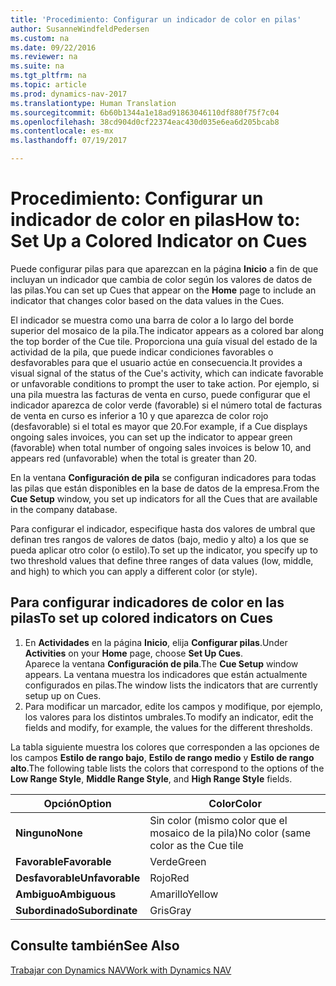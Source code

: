 ```yaml
---
title: 'Procedimiento: Configurar un indicador de color en pilas'
author: SusanneWindfeldPedersen
ms.custom: na
ms.date: 09/22/2016
ms.reviewer: na
ms.suite: na
ms.tgt_pltfrm: na
ms.topic: article
ms.prod: dynamics-nav-2017
ms.translationtype: Human Translation
ms.sourcegitcommit: 6b60b1344a1e18ad91863046110df880f75f7c04
ms.openlocfilehash: 38cd904d0cf22374eac430d035e6ea6d205bcab8
ms.contentlocale: es-mx
ms.lasthandoff: 07/19/2017

---
```

    
# <a name="how-to-set-up-a-colored-indicator-on-cues"></a><span data-ttu-id="09f97-102">Procedimiento: Configurar un indicador de color en pilas</span><span class="sxs-lookup"><span data-stu-id="09f97-102">How to: Set Up a Colored Indicator on Cues</span></span>
<span data-ttu-id="09f97-103">Puede configurar pilas para que aparezcan en la página **Inicio** a fin de que incluyan un indicador que cambia de color según los valores de datos de las pilas.</span><span class="sxs-lookup"><span data-stu-id="09f97-103">You can set up Cues that appear on the **Home** page to include an indicator that changes color based on the data values in the Cues.</span></span> 

<span data-ttu-id="09f97-104">El indicador se muestra como una barra de color a lo largo del borde superior del mosaico de la pila.</span><span class="sxs-lookup"><span data-stu-id="09f97-104">The indicator appears as a colored bar along the top border of the Cue tile.</span></span> <span data-ttu-id="09f97-105">Proporciona una guía visual del estado de la actividad de la pila, que puede indicar condiciones favorables o desfavorables para que el usuario actúe en consecuencia.</span><span class="sxs-lookup"><span data-stu-id="09f97-105">It provides a visual signal of the status of the Cue's activity, which can indicate favorable or unfavorable conditions to prompt the user to take action.</span></span> <span data-ttu-id="09f97-106">Por ejemplo, si una pila muestra las facturas de venta en curso, puede configurar que el indicador aparezca de color verde (favorable) si el número total de facturas de venta en curso es inferior a 10 y que aparezca de color rojo (desfavorable) si el total es mayor que 20.</span><span class="sxs-lookup"><span data-stu-id="09f97-106">For example, if a Cue displays ongoing sales invoices, you can set up the indicator to appear green (favorable) when total number of ongoing sales invoices is below 10, and appears red (unfavorable) when the total is greater than 20.</span></span>

<span data-ttu-id="09f97-107">En la ventana **Configuración de pila** se configuran indicadores para todas las pilas que están disponibles en la base de datos de la empresa.</span><span class="sxs-lookup"><span data-stu-id="09f97-107">From the **Cue Setup** window, you set up indicators for all the Cues that are available in the company database.</span></span>

<span data-ttu-id="09f97-108">Para configurar el indicador, especifique hasta dos valores de umbral que definan tres rangos de valores de datos (bajo, medio y alto) a los que se pueda aplicar otro color (o estilo).</span><span class="sxs-lookup"><span data-stu-id="09f97-108">To set up the indicator, you specify up to two threshold values that define three ranges of data values (low, middle, and high) to which you can apply a different color (or style).</span></span>

## <a name="to-set-up-colored-indicators-on-cues"></a><span data-ttu-id="09f97-109">Para configurar indicadores de color en las pilas</span><span class="sxs-lookup"><span data-stu-id="09f97-109">To set up colored indicators on Cues</span></span>
1. <span data-ttu-id="09f97-110">En **Actividades** en la página **Inicio**, elija **Configurar pilas**.</span><span class="sxs-lookup"><span data-stu-id="09f97-110">Under **Activities** on your **Home** page, choose **Set Up Cues**.</span></span>  
<span data-ttu-id="09f97-111">Aparece la ventana **Configuración de pila**.</span><span class="sxs-lookup"><span data-stu-id="09f97-111">The **Cue Setup** window appears.</span></span> <span data-ttu-id="09f97-112">La ventana muestra los indicadores que están actualmente configurados en pilas.</span><span class="sxs-lookup"><span data-stu-id="09f97-112">The window lists the indicators that are currently setup up on Cues.</span></span>
2. <span data-ttu-id="09f97-113">Para modificar un marcador, edite los campos y modifique, por ejemplo, los valores para los distintos umbrales.</span><span class="sxs-lookup"><span data-stu-id="09f97-113">To modify an indicator, edit the fields and modify, for example, the values for the different thresholds.</span></span>  

<span data-ttu-id="09f97-114">La tabla siguiente muestra los colores que corresponden a las opciones de los campos **Estilo de rango bajo**, **Estilo de rango medio** y **Estilo de rango alto**.</span><span class="sxs-lookup"><span data-stu-id="09f97-114">The following table lists the colors that correspond to the options of the **Low Range Style**, **Middle Range Style**, and **High Range Style** fields.</span></span>

|<span data-ttu-id="09f97-115">Opción</span><span class="sxs-lookup"><span data-stu-id="09f97-115">Option</span></span>|<span data-ttu-id="09f97-116">Color</span><span class="sxs-lookup"><span data-stu-id="09f97-116">Color</span></span>|
|------|-----|
|<span data-ttu-id="09f97-117">**Ninguno**</span><span class="sxs-lookup"><span data-stu-id="09f97-117">**None**</span></span>|<span data-ttu-id="09f97-118">Sin color (mismo color que el mosaico de la pila)</span><span class="sxs-lookup"><span data-stu-id="09f97-118">No color (same color as the Cue tile</span></span>|
|<span data-ttu-id="09f97-119">**Favorable**</span><span class="sxs-lookup"><span data-stu-id="09f97-119">**Favorable**</span></span>|<span data-ttu-id="09f97-120">Verde</span><span class="sxs-lookup"><span data-stu-id="09f97-120">Green</span></span>|
|<span data-ttu-id="09f97-121">**Desfavorable**</span><span class="sxs-lookup"><span data-stu-id="09f97-121">**Unfavorable**</span></span>|<span data-ttu-id="09f97-122">Rojo</span><span class="sxs-lookup"><span data-stu-id="09f97-122">Red</span></span>|
|<span data-ttu-id="09f97-123">**Ambiguo**</span><span class="sxs-lookup"><span data-stu-id="09f97-123">**Ambiguous**</span></span>|<span data-ttu-id="09f97-124">Amarillo</span><span class="sxs-lookup"><span data-stu-id="09f97-124">Yellow</span></span>|
|<span data-ttu-id="09f97-125">**Subordinado**</span><span class="sxs-lookup"><span data-stu-id="09f97-125">**Subordinate**</span></span>|<span data-ttu-id="09f97-126">Gris</span><span class="sxs-lookup"><span data-stu-id="09f97-126">Gray</span></span>|

## <a name="see-also"></a><span data-ttu-id="09f97-127">Consulte también</span><span class="sxs-lookup"><span data-stu-id="09f97-127">See Also</span></span>
[<span data-ttu-id="09f97-128">Trabajar con Dynamics NAV</span><span class="sxs-lookup"><span data-stu-id="09f97-128">Work with Dynamics NAV</span></span>](ui-work-product.md)


